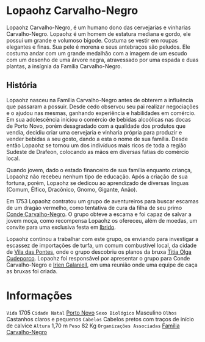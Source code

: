 <!-- TITLE: Lopaohz Carvalho-Negro -->
<!-- SUBTITLE: Visão geral sobre Lopaohz Carvalho-Negro -->

# Lopaohz Carvalho-Negro
Lopaohz Carvalho-Negro, é um humano dono das cervejarias e vinharias Carvalho-Negro. Lopaohz é um homem de estatura mediana e gordo, ele possui um grande e volumoso bigode. Costuma se vestir em roupas elegantes e finas. Sua pele é morena e seus antebraços são peludos. Ele costuma andar com um grande medalhão com a imagem de um escudo com um desenho de uma árvore negra, atravessado por uma espada e duas plantas, a insígnia da Família Carvalho-Negro.

## História

Lopaohz nasceu na Família Carvalho-Negro antes de obterem a influência que passaram a possuir. Desde cedo observou seu pai realizar negociações e o ajudou nas mesmas, ganhando experiência e habilidades em comércio. Em sua adolescência iniciou o comércio de bebidas alcoólicas nas docas de Porto Novo, porém desagradado com a qualidade dos produtos que vendia, decidiu criar uma cervejaria e vinharia própria para produzir e vender bebidas a seu gosto, dando a esta o nome de sua família. Desde então Lopaohz se tornou um dos indivíduos mais ricos de toda a região Sudeste de Drafeon, colocando as mãos em diversas fatias do comércio local.

Quando jovem, dado o estado financeiro de sua família enquanto criança, Lopaohz não recebeu nenhum tipo de educação. Após a criação de sua fortuna, porém, Lopaohz se dedicou ao aprendizado de diversas línguas (Comum, Élfico, Dracônico, Gnomo, Gigante, Anão).

Em 1753 Lopaohz contratou um grupo de aventureiros para buscar escamas de um dragão vermelho, como tentativa de cura da filha de seu primo [Conde Carvalho-Negro](http://localhost/individuos/conde-carvalho-negro#conde-carvalho-negro). O grupo obteve a escama e foi capaz de salvar a jovem moça, como recompensa Lopaohz os ofereceu, além de moedas, um convite para uma exclusiva festa em [Ibrido](http://localhost/lugares/emberez/ibrido#ibrido).

Lopaohz continou a trabalhar com este grupo, os enviando para investigar a escassez de importações de turfa, um comum combustível local, da cidade de [Vila das Pontes](http://localhost/lugares/plano-material/drafeon/sudeste-de-drafeon/vila-das-pontes#vila-das-pontes), onde o grupo descobriu os planos da bruxa [Titia Olga Cudeporco](http://localhost/individuos/titia-olga-cudeporco#titia-olga-cudeporco). Lopaohz foi responsável por apresentar o grupo para Conde Carvalho-Negro e [Irien Galaniell](http://localhost/individuos/irien-galaniell#irien-galaniell), em uma reunião onde uma equipe de caça as bruxas foi criada.

# Informações
`Vida` 1705 
`Cidade Natal` [Porto Novo](http://localhost/lugares/plano-material/drafeon/sudeste-de-drafeon/porto-novo#porto-novo)
`Sexo Biológico` Masculino
`Olhos` Castanhos claros e pequenos
`Cabelos` Cabelos pretos com traços de início de calvice
`Altura` 1,70 m
`Peso` 82 Kg
`Organizações Associadas` [Família Carvalho-Negro](http://localhost/faccoes/faccoes-familiares/familia-carvalho-negro#familia-carvalho-negro)

